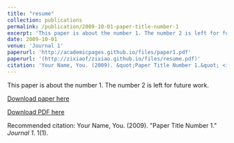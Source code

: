 ```yaml
---
title: "resume"
collection: publications
permalink: /publication/2009-10-01-paper-title-number-1
excerpt: 'This paper is about the number 1. The number 2 is left for future work.'
date: 2009-10-01
venue: 'Journal 1'
paperurl: 'http://academicpages.github.io/files/paper1.pdf'
paperurl: '(http://zixiaof/zixiao.github.io/files/resume.pdf)'
citation: 'Your Name, You. (2009). &quot;Paper Title Number 1.&quot; <i>Journal 1</i>. 1(1).'
---
```

This paper is about the number 1. The number 2 is left for future work.

[Download paper here](http://academicpages.github.io/files/paper1.pdf)

[Download PDF here](http://zixiaof/zixiao.github.io/files/resume.pdf)

Recommended citation: Your Name, You. (2009). "Paper Title Number 1." <i>Journal 1</i>. 1(1).
